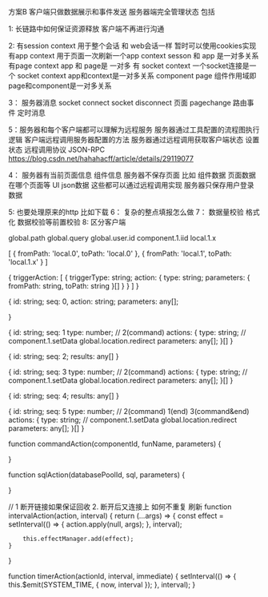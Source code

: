 方案B 客户端只做数据展示和事件发送 服务器端完全管理状态 包括

1: 长链路中如何保证资源释放 客户端不再进行沟通

2: 有session context 用于整个会话 和 web会话一样 暂时可以使用cookies实现
   有app context 用于页面一次刷新一个app context sesson 和 app 是一对多关系
   有page context app 和 page是 一对多
   有 socket context 一个socket连接是一个 socket context app和context是一对多关系
   component page 组件作用域即 page和component是一对多关系

3： 服务器消息 socket connect socket disconnect 页面 pagechange 路由事件 定时消息

5：服务器和每个客户端都可以理解为远程服务 服务器通过工具配置的流程图执行逻辑 客户端远程调用服务器配置的方法 服务器通过远程调用获取客户端状态 设置状态
   远程调用协议 JSON-RPC https://blog.csdn.net/hahahacff/article/details/29119077

4： 服务器有当前页面信息 组件信息 服务器不保存页面 比如 组件数据 页面数据在哪个页面等 UI json数据 这些都可以通过远程调用实现 服务器只保存用户登录数据 

5: 也要处理原来的http 比如下载
6： 复杂的整点填报怎么做
7： 数据量校验 格式化 数据校验等前置校验
8: 区分客户端

global.path
global.query
global.user.id
component.1.iid
local.1.x

[
 {
  fromPath: 'local.0',
  toPath: 'local.0'
 },
 {
  fromPath: 'local.1',
  toPath: 'local.1.x'
 }
]

{
 triggerAction: [
  {
   triggerType: string;
   action: {
    type: string;
    parameters: { fromPath: string, toPath: string }[]
   }
  }
 ]
}



{
 id: string;
 seq: 0,
 action: string;
 parameters: any[];
 
}

{
 id: string;
 seq: 1
 type: number; // 2(command)
 actions: {
  type: string; // component.1.setData global.location.redirect
  parameters: any[];
 }[]
}

{
 id: string;
 seq: 2;
 results: any[]
}

{
 id: string;
 seq: 3
 type: number; // 2(command)
 actions: {
  type: string; // component.1.setData global.location.redirect
  parameters: any[];
 }[]
}

{
 id: string;
 seq: 4;
 results: any[]
}

{
 id: string;
 seq: 5
 type: number; // 2(command) 1(end)  3(command&end)
 actions: {
  type: string; // component.1.setData global.location.redirect
  parameters: any[];
 }[]
}



function commandAction(componentId, funName, parameters) {

}

function sqlAction(databasePoolId, sql, parameters) {

}

// 1 断开链接如果保证回收 2. 断开后又连接上 如何不重复 刷新
function intervalAction(action, interval) {
	return (...args) => {
		const effect = setInterval(() => {
			action.apply(null, args);
		}, interval);
		
		this.effectManager.add(effect);
	}
}

function timerAction(actionId, interval, immediate) {
	setInterval(() => {
		this.$emit(SYSTEM_TIME, { now, interval });
	}, interval);
}